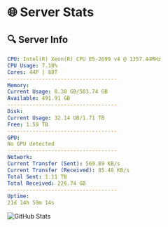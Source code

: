 # 🌐 Server Stats
## 🔍 Server Info
```yaml
CPU: Intel(R) Xeon(R) CPU E5-2699 v4 @ 1357.44MHz
CPU Usage: 7.10%
Cores: 44P | 88T
-----------------------------------
Memory:
Current Usage: 8.38 GB/503.74 GB
Available: 491.91 GB
-----------------------------------
Disk:
Current Usage: 32.14 GB/1.71 TB
Free: 1.59 TB
-----------------------------------
GPU:
No GPU detected
-----------------------------------
Network:
Current Transfer (Sent): 569.89 KB/s
Current Transfer (Received): 85.48 KB/s
Total Sent: 1.11 TB
Total Received: 226.74 GB
-----------------------------------
Uptime:
21d 14h 59m 14s
```
![GitHub Stats](https://img.shields.io/badge/Updated-2025-05-11_08:08:02-blue)